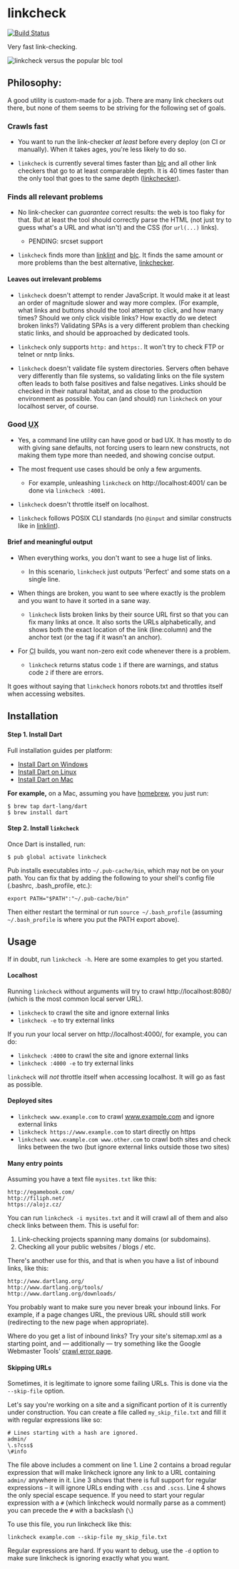 # linkcheck

[![Build Status](https://travis-ci.org/filiph/linkcheck.svg?branch=master)](https://travis-ci.org/filiph/linkcheck)

Very fast link-checking.

![linkcheck versus the popular blc tool](https://raw.githubusercontent.com/filiph/linkcheck/master/assets/img/linkcheck-vs-blc.gif)

## Philosophy:

A good utility is custom-made for a job. There are many link checkers out there,
but none of them seems to be striving for the following set of goals.

### Crawls fast

* You want to run the link-checker _at least_ before every deploy (on CI 
  or manually). When it takes ages, you're less likely to do so.
  
* `linkcheck` is currently several times faster than 
  [blc](https://www.npmjs.com/package/broken-link-checker) and all other link
  checkers that go to at least comparable depth. It is 40 times faster than the
  only tool that goes to the same depth 
  ([linkchecker](https://github.com/wummel/linkchecker)).

### Finds all relevant problems

* No link-checker can _guarantee_ correct results: the web is too flaky 
  for that. But at least the tool should correctly parse the HTML (not just
  try to guess what's a URL and what isn't) and 
  the CSS (for `url(...)` links).
  
  * PENDING: srcset support
  
* `linkcheck` finds more than [linklint](http://www.linklint.org/) and 
  [blc](https://www.npmjs.com/package/broken-link-checker). It finds the
  same amount or more problems than the best alternative, 
  [linkchecker](https://github.com/wummel/linkchecker).

#### Leaves out irrelevant problems

* `linkcheck` doesn't attempt to render JavaScript. It would make
  it at least an order of magnitude slower and way more complex. (For example,
  what links and buttons should the tool attempt to click, and how many
  times? Should we only click visible links? How exactly do we detect broken
  links?) Validating SPAs is a very different problem than checking static 
  links, and should be approached by dedicated tools.
  
* `linkcheck` only supports `http:` and `https:`. It won't try to check
  FTP or telnet or nntp links.
  
* `linkcheck` doesn't validate file system directories. Servers often behave
  very differently than file systems, so validating links on the file system
  often leads to both false positives and false negatives. Links should be 
  checked in their natural habitat, and as close to the production environment
  as possible. You can (and should) run `linkcheck` on your localhost server,
  of course.
    
### Good <abbr title="User Experience">UX</abbr>

* Yes, a command line utility can have good or bad UX. It has mostly to do with
  giving sane defaults, not forcing users to learn new constructs, not making
  them type more than needed, and showing concise output.

* The most frequent use cases should be only a few arguments. 

  * For example, unleashing `linkcheck` on http://localhost:4001/ can be done 
    via `linkcheck :4001`.
  
* `linkcheck` doesn't throttle itself on localhost.

* `linkcheck` follows POSIX CLI standards (no `@input` and similar constructs
  like in [linklint](http://www.linklint.org/)).

#### Brief and meaningful output

* When everything works, you don't want to see a huge list of links. 

  * In this scenario, `linkcheck` just outputs 'Perfect' and some stats on
    a single line.
    
* When things are broken, you want to see where exactly is the problem
  and you want to have it sorted in a sane way.
  
  * `linkcheck` lists broken links by their source URL first so that you can
    fix many links at once. It also sorts the URLs alphabetically, and shows
    both the exact location of the link (line:column) and the anchor
    text (or the tag if it wasn't an anchor).
  
* For <abbr title="Continuous Integration">CI</abbr> builds, you want non-zero 
  exit code whenever there is a problem.
  
  * `linkcheck` returns status code `1` if there are warnings, and
    status code `2` if there are errors.

It goes without saying that `linkcheck` honors robots.txt and throttles itself
when accessing websites.

## Installation

#### Step 1. Install Dart

Full installation guides per platform:

* [Install Dart on Windows](https://www.dartlang.org/install/windows)
* [Install Dart on Linux](https://www.dartlang.org/install/linux)
* [Install Dart on Mac](https://www.dartlang.org/install/mac)

**For example,** on a Mac, assuming you have [homebrew](http://brew.sh/), 
you just run:

```
$ brew tap dart-lang/dart
$ brew install dart
```

#### Step 2. Install `linkcheck`

Once Dart is installed, run:

```
$ pub global activate linkcheck
```

Pub installs executables into `~/.pub-cache/bin`, which may not be on your path.
You can fix that by adding the following to your shell's config file (.bashrc, 
.bash_profile, etc.):

```
export PATH="$PATH":"~/.pub-cache/bin"
```

Then either restart the terminal or run `source ~/.bash_profile` (assuming
`~/.bash_profile` is where you put the PATH export above).

## Usage

If in doubt, run `linkcheck -h`. Here are some examples to get you started.

#### Localhost

Running `linkcheck` without arguments will try to crawl 
http://localhost:8080/ (which is the most common local server URL).

* `linkcheck` to crawl the site and ignore external links
* `linkcheck -e` to try external links

If you run your local server on http://localhost:4000/, for example, you can do:

* `linkcheck :4000` to crawl the site and ignore external links
* `linkcheck :4000 -e` to try external links

`linkcheck` will _not_ throttle itself when accessing localhost. It will go as
fast as possible.


#### Deployed sites

* `linkcheck www.example.com` to crawl www.example.com and ignore external links
* `linkcheck https://www.example.com` to start directly on https
* `linkcheck www.example.com www.other.com` to crawl both sites and check links
  between the two (but ignore external links outside those two sites)

#### Many entry points

Assuming you have a text file `mysites.txt` like this:

```
http://egamebook.com/
http://filiph.net/
https://alojz.cz/
```

You can run `linkcheck -i mysites.txt` and it will crawl all of them and also
check links between them. This is useful for:

1. Link-checking projects spanning many domains (or subdomains).
2. Checking all your public websites / blogs / etc.

There's another use for this, and that is when you have a list of inbound links,
like this:

```
http://www.dartlang.org/
http://www.dartlang.org/tools/
http://www.dartlang.org/downloads/
```

You probably want to make sure you never break your inbound links. For example,
if a page changes URL, the previous URL should still work (redirecting to the
new page when appropriate).

Where do you get a list of inbound links? Try your site's sitemap.xml as
a starting point, and — additionally — try something like the Google Webmaster 
Tools’ [crawl error page](https://www.google.com/webmasters/tools/crawl-errors).

#### Skipping URLs

Sometimes, it is legitimate to ignore some failing URLs. This is done via
the `--skip-file` option.

Let's say you're working on a site and a significant portion of it is currently
under construction. You can create a file called `my_skip_file.txt` and
fill it with regular expressions like so:

```
# Lines starting with a hash are ignored.
admin/
\.s?css$
\#info
```

The file above includes a comment on line 1. Line 2 contains a broad
regular expression that will make linkcheck ignore any link to a URL containing
`admin/` anywhere in it. Line 3 shows that there is full support for regular
expressions – it will ignore URLs ending with `.css` and `.scss`. Line 4
shows the only special escape sequence. If you need to start your regular
expression with a `#` (which linkcheck would normally parse as a comment) you
can precede the `#` with a backslash (`\`)

To use this file, you run linkcheck like this:

```
linkcheck example.com --skip-file my_skip_file.txt
```

Regular expressions are hard. If you want to debug, use the `-d` option to make
sure linkcheck is ignoring exactly what you want. 
